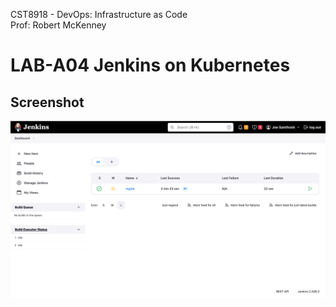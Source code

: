 CST8918 - DevOps: Infrastructure as Code  
Prof: Robert McKenney

# LAB-A04 Jenkins on Kubernetes

## Screenshot

![plot](./job_run_status-jenkins.png)
